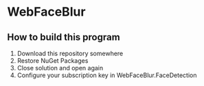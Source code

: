 # WebFaceBlur

## How to build this program

1. Download this repository somewhere
2. Restore NuGet Packages
3. Close solution and open again
4. Configure your subscription key in WebFaceBlur.FaceDetection

